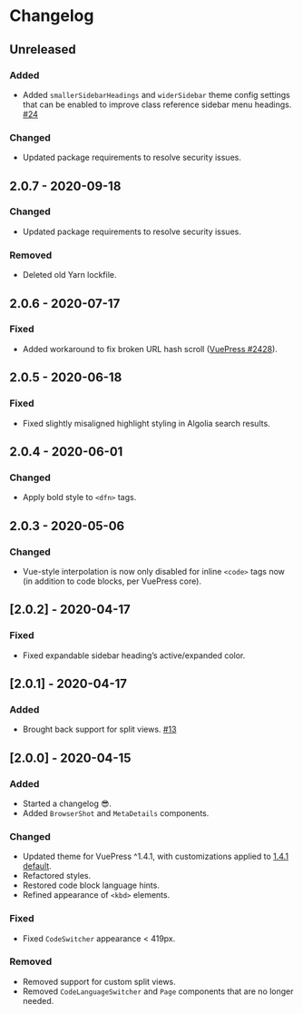 # Changelog

## Unreleased
### Added
- Added `smallerSidebarHeadings` and `widerSidebar` theme config settings that can be enabled to improve class reference sidebar menu headings. [#24](https://github.com/pixelandtonic/vuepress-theme-craftdocs/issues/24)

### Changed
- Updated package requirements to resolve security issues.

## 2.0.7 - 2020-09-18
### Changed
- Updated package requirements to resolve security issues.

### Removed
- Deleted old Yarn lockfile.

## 2.0.6 - 2020-07-17
### Fixed
- Added workaround to fix broken URL hash scroll ([VuePress #2428](https://github.com/vuejs/vuepress/issues/2428)).

## 2.0.5 - 2020-06-18
### Fixed
- Fixed slightly misaligned highlight styling in Algolia search results.

## 2.0.4 - 2020-06-01
### Changed
- Apply bold style to `<dfn>` tags.

## 2.0.3 - 2020-05-06
### Changed
- Vue-style interpolation is now only disabled for inline `<code>` tags now (in addition to code blocks, per VuePress core).

## [2.0.2] - 2020-04-17
### Fixed
- Fixed expandable sidebar heading’s active/expanded color.

## [2.0.1] - 2020-04-17
### Added
- Brought back support for split views. [#13](https://github.com/pixelandtonic/vuepress-theme-craftdocs/issues/13)

## [2.0.0] - 2020-04-15
### Added
- Started a changelog 😎.
- Added `BrowserShot` and `MetaDetails` components.

### Changed
- Updated theme for VuePress ^1.4.1, with customizations applied to [1.4.1 default](https://github.com/vuejs/vuepress/tree/v1.4.1/packages/@vuepress/theme-default).
- Refactored styles.
- Restored code block language hints.
- Refined appearance of `<kbd>` elements.

### Fixed
- Fixed `CodeSwitcher` appearance < 419px.

### Removed
- Removed support for custom split views.
- Removed `CodeLanguageSwitcher` and `Page` components that are no longer needed.
